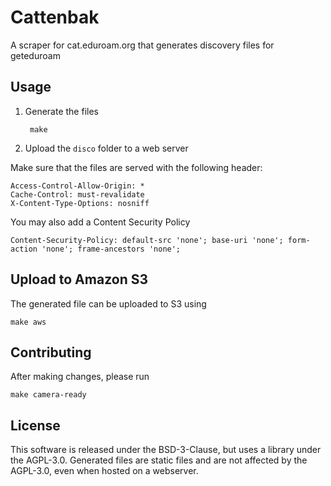 # Cattenbak

A scraper for cat.eduroam.org that generates discovery files for geteduroam

## Usage

1. Generate the files

		make

2. Upload the `disco` folder to a web server

Make sure that the files are served with the following header:

	Access-Control-Allow-Origin: *
	Cache-Control: must-revalidate
	X-Content-Type-Options: nosniff

You may also add a Content Security Policy

	Content-Security-Policy: default-src 'none'; base-uri 'none'; form-action 'none'; frame-ancestors 'none';


## Upload to Amazon S3

The generated file can be uploaded to S3 using

	make aws


## Contributing

After making changes, please run

	make camera-ready


## License

This software is released under the BSD-3-Clause, but uses a library under the AGPL-3.0.
Generated files are static files and are not affected by the AGPL-3.0,
even when hosted on a webserver.
